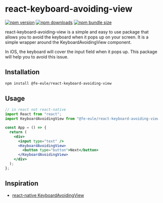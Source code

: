 # react-keyboard-avoiding-view

[![npm version](https://badge.fury.io/js/react-keyboard-avoiding-view.svg)](https://badge.fury.io/js/react-keyboard-avoiding-view)
[![npm downloads](https://img.shields.io/npm/dt/react-keyboard-avoiding-view.svg)](https://www.npmjs.com/package/react-keyboard-avoiding-view)
[![npm bundle size](https://img.shields.io/bundlephobia/min/react-keyboard-avoiding-view)](https://bundlephobia.com/result?p=react-keyboard-avoiding-view)

react-keyboard-avoiding-view is a simple and easy to use package that allows you to avoid the keyboard when it pops up on your screen. It is a simple wrapper around the KeyboardAvoidingView component.

In iOS, the keyboard will cover the input field when it pops up. This package will help you to avoid this issue.

## Installation

```bash
npm install @fe-eule/react-keyboard-avoiding-view
```

## Usage

```jsx
// in react not react-native
import React from "react";
import KeyboardAvoidingView from "@fe-eule/react-keyboard-avoiding-view";

const App = () => {
  return (
    <div>
      <input type="text" />
      <KeyboardAvoidingView>
        <button type="button">Next</button>
      </KeyboardAvoidingView>
    </div>
  );
};
```

## Inspiration

- [react-native KeyboardAvoidingView](https://reactnative.dev/docs/keyboardavoidingview)
